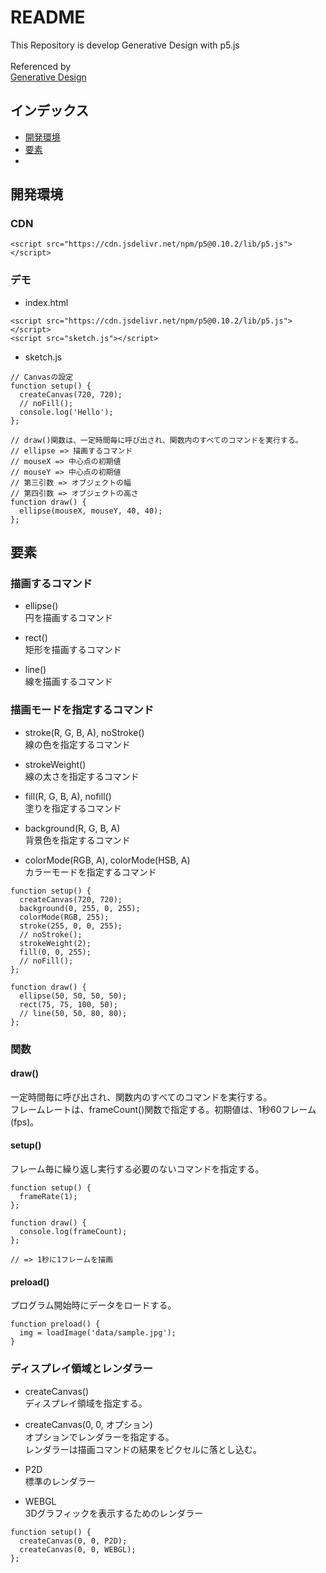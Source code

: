 # README
This Repository is develop Generative Design with p5.js<br>
<br>
Referenced by<br>
<a href="http://www.bnn.co.jp/support/generativedesign_p5js/" target="_blank" rel="noopener">Generative Design</a>


## インデックス
- <a href="https://github.com/NakatsuboYusuke/dev-Generative-Design#%E9%96%8B%E7%99%BA%E7%92%B0%E5%A2%83">開発環境</a>
- <a href="">要素</a>
- <a href=""></a>


## 開発環境

### CDN

```
<script src="https://cdn.jsdelivr.net/npm/p5@0.10.2/lib/p5.js"></script>
```

### デモ

- index.html

```
<script src="https://cdn.jsdelivr.net/npm/p5@0.10.2/lib/p5.js"></script>
<script src="sketch.js"></script>
```

- sketch.js

```
// Canvasの設定
function setup() {
  createCanvas(720, 720);
  // noFill();
  console.log('Hello');
};

// draw()関数は、一定時間毎に呼び出され、関数内のすべてのコマンドを実行する。
// ellipse => 描画するコマンド
// mouseX => 中心点の初期値
// mouseY => 中心点の初期値
// 第三引数 => オブジェクトの幅
// 第四引数 => オブジェクトの高さ
function draw() {
  ellipse(mouseX, mouseY, 40, 40);
};
```

## 要素

### 描画するコマンド

- ellipse()<br>
円を描画するコマンド

- rect()<br>
矩形を描画するコマンド

- line()<br>
線を描画するコマンド

### 描画モードを指定するコマンド

- stroke(R, G, B, A), noStroke()<br>
線の色を指定するコマンド

- strokeWeight()<br>
線の太さを指定するコマンド

- fill(R, G, B, A), nofill()<br>
塗りを指定するコマンド

- background(R, G, B, A)<br>
背景色を指定するコマンド

- colorMode(RGB, A), colorMode(HSB, A)<br>
カラーモードを指定するコマンド

```
function setup() {
  createCanvas(720, 720);
  background(0, 255, 0, 255);
  colorMode(RGB, 255);
  stroke(255, 0, 0, 255);
  // noStroke();
  strokeWeight(2);
  fill(0, 0, 255);
  // noFill();
};

function draw() {
  ellipse(50, 50, 50, 50);
  rect(75, 75, 100, 50);
  // line(50, 50, 80, 80);
};
```

### 関数

#### draw()
一定時間毎に呼び出され、関数内のすべてのコマンドを実行する。<br>
フレームレートは、frameCount()関数で指定する。初期値は、1秒60フレーム(fps)。

#### setup()
フレーム毎に繰り返し実行する必要のないコマンドを指定する。

```
function setup() {
  frameRate(1);
};

function draw() {
  console.log(frameCount);
};

// => 1秒に1フレームを描画
```

#### preload()
プログラム開始時にデータをロードする。

```
function preload() {
  img = loadImage('data/sample.jpg');
}
```

### ディスプレイ領域とレンダラー

- createCanvas()<br>
ディスプレイ領域を指定する。

- createCanvas(0, 0, オプション)<br>
オプションでレンダラーを指定する。<br>
レンダラーは描画コマンドの結果をピクセルに落とし込む。

- P2D<br>
標準のレンダラー

- WEBGL<br>
3Dグラフィックを表示するためのレンダラー

```
function setup() {
  createCanvas(0, 0, P2D);
  createCanvas(0, 0, WEBGL);
};
```
